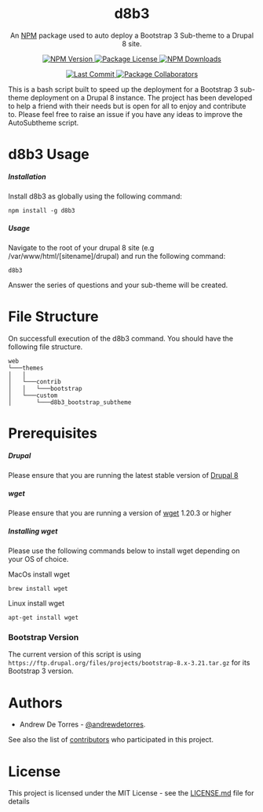 <h1 align="center">d8b3</h1>
<p align="center">An <a href="http://npmjs.org" target="_blank">NPM</a> package used to auto deploy a Bootstrap 3 Sub-theme to a Drupal 8 site.</p>

<p align="center">
  <a href="https://www.npmjs.com/d8b3" target="_blank">
    <img src="https://img.shields.io/npm/v/d8b3?style=for-the-badge" alt="NPM Version" />
  </a>
  <a href="https://www.npmjs.com/d8b3" target="_blank">
    <img src="https://img.shields.io/npm/l/d8b3?style=for-the-badge" alt="Package License" />
  </a>
  <a href="https://www.npmjs.com/d8b3" target="_blank">
    <img src="https://img.shields.io/npm/dm/d8b3?style=for-the-badge" alt="NPM Downloads" />
  </a>
</p>

<p align="center">
  <a href="https://github.com/andrewdetorres/d8b3" target="_blank">
    <img src="https://img.shields.io/github/last-commit/andrewdetorres/d8b3?style=for-the-badge" alt="Last Commit" />
  </a>
  <a href="https://www.npmjs.com/d8b3" target="_blank">
    <img src="https://img.shields.io/npm/collaborators/d8b3?style=for-the-badge" alt="Package Collaborators" />
  </a>
</p>

This is a bash script built to speed up the deployment for a Bootstrap 3 sub-theme deployment on a Drupal 8 instance.
The project has been developed to help a friend with their needs but is open for all to enjoy and contribute to.
Please feel free to raise an issue if you have any ideas to improve the AutoSubtheme script.

# d8b3 Usage

##### Installation
Install d8b3 as globally using the following command:
```
npm install -g d8b3
```

##### Usage
Navigate to the root of your drupal 8 site (e.g /var/www/html/[sitename]/drupal) and run the following command:
```
d8b3
```

Answer the series of questions and your sub-theme will be created.

# File Structure
On successfull execution of the d8b3 command. You should have the following file structure.

```
web
└───themes
│   │   
│   └───contrib
│   │   └───bootstrap
│   └───custom
│       └───d8b3_bootstrap_subtheme
```

# Prerequisites

##### Drupal
Please ensure that you are running the latest stable version of [Drupal 8](https://www.drupal.org/project/drupal/releases)

##### wget
Please ensure that you are running a version of [wget](https://www.gnu.org/software/wget/) 1.20.3 or higher

##### Installing wget

Please use the following commands below to install wget depending on your OS of choice.

MacOs install wget
```
brew install wget
```
Linux install wget
```
apt-get install wget
```

### Bootstrap Version

The current version of this script is using ```https://ftp.drupal.org/files/projects/bootstrap-8.x-3.21.tar.gz``` for its Bootstrap 3 version.

# Authors
 - Andrew De Torres - [@andrewdetorres](https://github.com/andrewdetorres).

See also the list of [contributors](https://github.com/andrewdetorres/autoSubtheme/graphs/contributors) who participated in this project.

# License
This project is licensed under the MIT License - see the [LICENSE.md](https://github.com/andrewdetorres/d8b3/blob/master/LICENSE.md) file for details